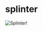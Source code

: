 splinter
========

![Splinter!](http://img3.wikia.nocookie.net/__cb20130921120031/protagonist/ru/images/f/f9/22519539.jpg)
